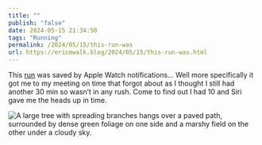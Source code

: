 ```yaml
---
title: ""
publish: "false"
date: 2024-05-15 21:34:50
tags: "Running"
permalink: /2024/05/15/this-run-was
url: https://ericmwalk.blog/2024/05/15/this-run-was.html
---
```


This [run](https://strava.com/activities/11418269667) was saved by Apple Watch notifications... Well more specifically it got me to my meeting on time that forgot about as I thought I still had another 30 min so wasn’t in any rush. Come to find out I had 10 and Siri gave me the heads up in time.

![A large tree with spreading branches hangs over a paved path, surrounded by dense green foliage on one side and a marshy field on the other under a cloudy sky.](https://ericmwalk.blog/uploads/2024/img-8988.jpeg)
